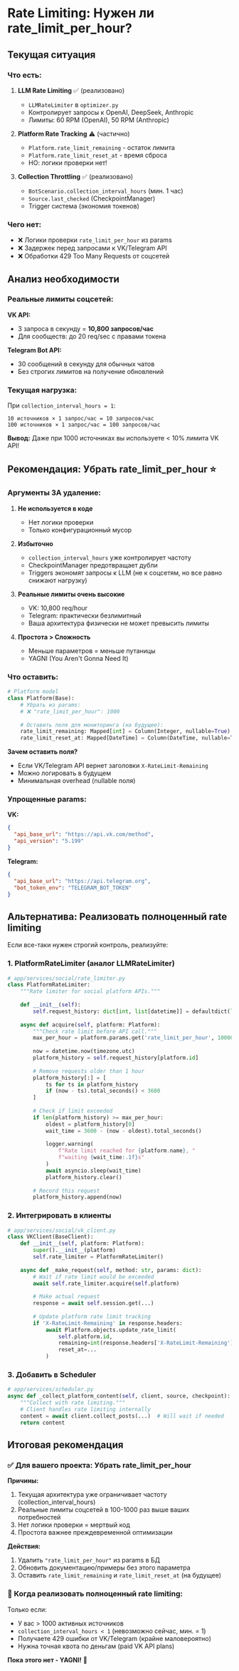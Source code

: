 # Rate Limiting: Нужен ли rate_limit_per_hour?

## Текущая ситуация

### Что есть:
1. **LLM Rate Limiting** ✅ (реализовано)
   - `LLMRateLimiter` в `optimizer.py`
   - Контролирует запросы к OpenAI, DeepSeek, Anthropic
   - Лимиты: 60 RPM (OpenAI), 50 RPM (Anthropic)

2. **Platform Rate Tracking** ⚠️ (частично)
   - `Platform.rate_limit_remaining` - остаток лимита
   - `Platform.rate_limit_reset_at` - время сброса
   - НО: логики проверки нет!

3. **Collection Throttling** ✅ (реализовано)
   - `BotScenario.collection_interval_hours` (мин. 1 час)
   - `Source.last_checked` (CheckpointManager)
   - Trigger система (экономия токенов)

### Чего нет:
- ❌ Логики проверки `rate_limit_per_hour` из params
- ❌ Задержек перед запросами к VK/Telegram API
- ❌ Обработки 429 Too Many Requests от соцсетей

## Анализ необходимости

### Реальные лимиты соцсетей:

**VK API:**
- 3 запроса в секунду = **10,800 запросов/час**
- Для сообществ: до 20 req/sec с правами токена

**Telegram Bot API:**
- 30 сообщений в секунду для обычных чатов
- Без строгих лимитов на получение обновлений

### Текущая нагрузка:

При `collection_interval_hours = 1`:
```
10 источников × 1 запрос/час = 10 запросов/час
100 источников × 1 запрос/час = 100 запросов/час
```

**Вывод:** Даже при 1000 источниках вы используете < 10% лимита VK API!

## Рекомендация: **Убрать rate_limit_per_hour** ⭐

### Аргументы ЗА удаление:

1. **Не используется в коде**
   - Нет логики проверки
   - Только конфигурационный мусор

2. **Избыточно**
   - `collection_interval_hours` уже контролирует частоту
   - CheckpointManager предотвращает дубли
   - Triggers экономят запросы к LLM (не к соцсетям, но все равно снижают нагрузку)

3. **Реальные лимиты очень высокие**
   - VK: 10,800 req/hour
   - Telegram: практически безлимитный
   - Ваша архитектура физически не может превысить лимиты

4. **Простота > Сложность**
   - Меньше параметров = меньше путаницы
   - YAGNI (You Aren't Gonna Need It)

### Что оставить:

```python
# Platform model
class Platform(Base):
    # Убрать из params:
    # ❌ "rate_limit_per_hour": 1000
    
    # Оставить поля для мониторинга (на будущее):
    rate_limit_remaining: Mapped[int] = Column(Integer, nullable=True)
    rate_limit_reset_at: Mapped[DateTime] = Column(DateTime, nullable=True)
```

**Зачем оставить поля?**
- Если VK/Telegram API вернет заголовки `X-RateLimit-Remaining`
- Можно логировать в будущем
- Минимальная overhead (nullable поля)

### Упрощенные params:

**VK:**
```json
{
  "api_base_url": "https://api.vk.com/method",
  "api_version": "5.199"
}
```

**Telegram:**
```json
{
  "api_base_url": "https://api.telegram.org",
  "bot_token_env": "TELEGRAM_BOT_TOKEN"
}
```

## Альтернатива: Реализовать полноценный rate limiting

Если все-таки нужен строгий контроль, реализуйте:

### 1. PlatformRateLimiter (аналог LLMRateLimiter)

```python
# app/services/social/rate_limiter.py
class PlatformRateLimiter:
    """Rate limiter for social platform APIs."""
    
    def __init__(self):
        self.request_history: dict[int, list[datetime]] = defaultdict(list)
    
    async def acquire(self, platform: Platform):
        """Check rate limit before API call."""
        max_per_hour = platform.params.get('rate_limit_per_hour', 10000)
        
        now = datetime.now(timezone.utc)
        platform_history = self.request_history[platform.id]
        
        # Remove requests older than 1 hour
        platform_history[:] = [
            ts for ts in platform_history 
            if (now - ts).total_seconds() < 3600
        ]
        
        # Check if limit exceeded
        if len(platform_history) >= max_per_hour:
            oldest = platform_history[0]
            wait_time = 3600 - (now - oldest).total_seconds()
            
            logger.warning(
                f"Rate limit reached for {platform.name}, "
                f"waiting {wait_time:.1f}s"
            )
            await asyncio.sleep(wait_time)
            platform_history.clear()
        
        # Record this request
        platform_history.append(now)
```

### 2. Интегрировать в клиенты

```python
# app/services/social/vk_client.py
class VKClient(BaseClient):
    def __init__(self, platform: Platform):
        super().__init__(platform)
        self.rate_limiter = PlatformRateLimiter()
    
    async def _make_request(self, method: str, params: dict):
        # Wait if rate limit would be exceeded
        await self.rate_limiter.acquire(self.platform)
        
        # Make actual request
        response = await self.session.get(...)
        
        # Update platform rate limit tracking
        if 'X-RateLimit-Remaining' in response.headers:
            await Platform.objects.update_rate_limit(
                self.platform.id,
                remaining=int(response.headers['X-RateLimit-Remaining']),
                reset_at=...
            )
```

### 3. Добавить в Scheduler

```python
# app/services/scheduler.py
async def _collect_platform_content(self, client, source, checkpoint):
    """Collect with rate limiting."""
    # Client handles rate limiting internally
    content = await client.collect_posts(...)  # Will wait if needed
    return content
```

## Итоговая рекомендация

### ✅ Для вашего проекта: **Убрать rate_limit_per_hour**

**Причины:**
1. Текущая архитектура уже ограничивает частоту (collection_interval_hours)
2. Реальные лимиты соцсетей в 100-1000 раз выше ваших потребностей
3. Нет логики проверки = мертвый код
4. Простота важнее преждевременной оптимизации

**Действия:**
1. Удалить `"rate_limit_per_hour"` из params в БД
2. Обновить документацию/примеры без этого параметра
3. Оставить `rate_limit_remaining` и `rate_limit_reset_at` (на будущее)

### 🔮 Когда реализовать полноценный rate limiting:

Только если:
- У вас > 1000 активных источников
- `collection_interval_hours < 1` (невозможно сейчас, мин. = 1)
- Получаете 429 ошибки от VK/Telegram (крайне маловероятно)
- Нужна точная квота по деньгам (paid VK API plans)

**Пока этого нет - YAGNI!** 🚀
